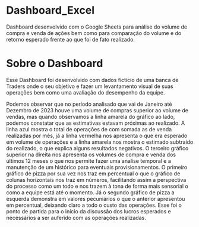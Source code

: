 # Dashboard_Excel
Dashboard desenvolvido com o Google Sheets para análise do volume de compra e venda de ações bem como para comparação do volume e do retorno esperado frente ao que foi de fato realizado.
# Sobre o Dashboard
Esse Dashboard foi desenvolvido com dados fictício de uma banca de Traders onde o seu objetivo e fazer um levantamento visual de suas operações bem como uma avaliação do desempenho da equipe.  

Podemos observar que no período analisado que vai de Janeiro até Dezembro de 2023 houve uma volume de compras superior ao volume de vendas, mas quando observamos a linha amarela do gráfico ao lado, podemos constatar que as estimativas estavam próximas ao realizado.
A linha azul mostra o total de operações de com somada as de venda realizadas por mês, já a linha vermelha nos apresenta o que era esperado em volume de operações e a linha amarela nos mostra o estimado subtraído do realizado, o que explica alguns resultados negativos.
O terceiro gráfico superior na direita nos apresenta os volumes de compra e venda dos últimos 12 meses o que nos permite fazer uma analise temporal e a manutenção de um histórico para eventuais provisionamentos.
O primeiro gráfico de pizza por sua vez nos traz em percentual o que o gráfico de colunas horizontais nos traz em números, facilitando assim a perspectiva do processo como um todo e nos trazem à tona de forma mais sensorial o como a equipe está até o momento.
Já o segundo gráfico de pizza a esquerda demonstra em valores pecuniários o que o anterior apresentou em percentual, deixando claro a todo o custo das operações. Esse foi o ponto de partida para o início da discussão dos lucros esperados e necessários a ser auferido com as operações realizadas.

